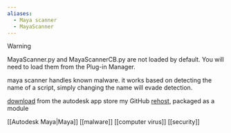 ```yaml
---
aliases:
  - Maya scanner
  - MayaScanner
---
```


> [!warning]
> MayaScanner.py and MayaScannerCB.py are not loaded by default. You will need to load them from the Plug-in Manager.

maya scanner handles known malware.
it works based on detecting the name of a script, simply changing the name will evade detection.

[download](https://apps.autodesk.com/MAYA/en/Detail/Index?id=8637238041954239715&os=Win64&appLang=en) from the autodesk app store 
my GitHub [rehost](https://github.com/hannesdelbeke/maya-security-tools), packaged as a module

[[Autodesk Maya|Maya]]
[[malware]]
[[computer virus]]
[[security]]
